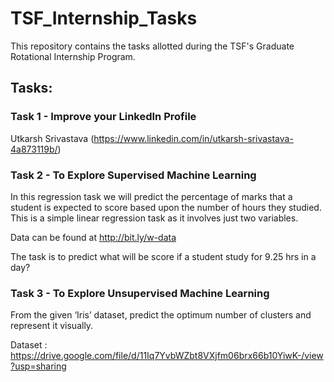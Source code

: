 # TSF_Internship_Tasks
This repository contains the tasks allotted during the TSF's Graduate Rotational Internship Program.

## Tasks:
### Task 1 - Improve your LinkedIn Profile 
Utkarsh Srivastava (https://www.linkedin.com/in/utkarsh-srivastava-4a873119b/)

### Task 2 - To Explore Supervised Machine Learning
In this regression task we will predict the percentage of marks that a student is expected to score based upon the number of hours they studied. This is a simple linear regression task as it involves just two variables.

Data can be found at http://bit.ly/w-data

The task is to predict what will be score if a student study for 9.25 hrs in a day?

### Task 3 - To Explore Unsupervised Machine Learning
From the given ‘Iris’ dataset, predict the optimum number of clusters and represent it visually.

Dataset :
https://drive.google.com/file/d/11Iq7YvbWZbt8VXjfm06brx66b10YiwK-/view?usp=sharing
